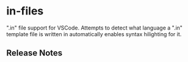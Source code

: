 # in-files

".in" file support for VSCode.  Attempts to detect what language a ".in" template file is written in automatically enables syntax hilighting for it.

## Release Notes

